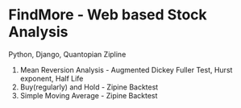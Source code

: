 # FindMore - Web based Stock Analysis
Python, Django, Quantopian Zipline

1. Mean Reversion Analysis - Augmented Dickey Fuller Test, Hurst exponent, Half Life
2. Buy(regularly) and Hold - Zipine Backtest
3. Simple Moving Average - Zipine Backtest
